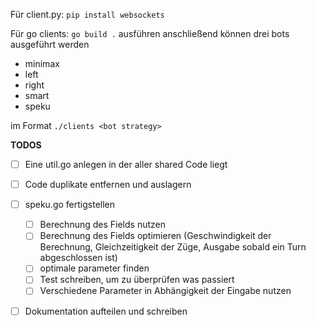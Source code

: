 Für client.py:
`pip install websockets`

Für go clients:
`go build .` ausführen
anschließend können drei bots ausgeführt werden
- minimax
- left
- right
- smart
- speku

im Format `./clients <bot strategy>`

**TODOS**
- [ ] Eine util.go anlegen in der aller shared Code liegt
- [ ] Code duplikate entfernen und auslagern
- [ ] speku.go fertigstellen
    - [ ] Berechnung des Fields nutzen
    - [ ] Berechnung des Fields optimieren (Geschwindigkeit der Berechnung, Gleichzeitigkeit der Züge, Ausgabe sobald ein Turn abgeschlossen ist)
    - [ ] optimale parameter finden
    - [ ] Test schreiben, um zu überprüfen was passiert
    - [ ] Verschiedene Parameter in Abhängigkeit der Eingabe nutzen
- [ ] Dokumentation aufteilen und schreiben





